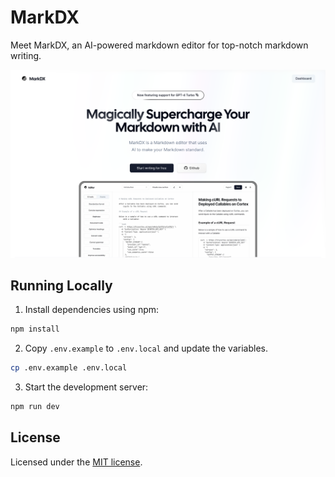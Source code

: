 # MarkDX

Meet MarkDX, an AI-powered markdown editor for top-notch markdown writing.

![MarkDX Screenshot](/public/og.png)

## Running Locally

1. Install dependencies using npm:

```sh
npm install
```

2. Copy `.env.example` to `.env.local` and update the variables.

```sh
cp .env.example .env.local
```

3. Start the development server:

```sh
npm run dev
```

## License

Licensed under the [MIT license](https://github.com/arshad-yaseen/markdx/blob/main/LICENSE.md).
